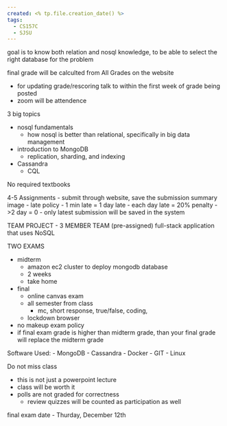 ```yaml
---
created: <% tp.file.creation_date() %>
tags:
  - CS157C
  - SJSU
---
```

goal is to know both relation and nosql knowledge, to be able to select the right database for the problem

final grade will be calculted from All Grades on the website
- for updating grade/rescoring talk to within the first week of grade being posted
- zoom will be attendence

3 big topics
- nosql fundamentals
	- how nosql is better than relational, specifically in big data management
- introduction to MongoDB
	- replication, sharding, and indexing
- Cassandra
	- CQL

No required textbooks

4-5 Assignments
	- submit through website, save the submission summary image
	- late policy
		- 1 min late = 1 day late
		- each day late = 20% penalty
		- >2 day = 0
	- only latest submission will be saved in the system

TEAM PROJECT - 3 MEMBER TEAM (pre-assigned) full-stack application that uses NoSQL

TWO EXAMS
- midterm
	- amazon ec2 cluster to deploy mongodb database
	- 2 weeks
	- take home
- final
	- online canvas exam
	- all semester from class
		- mc, short response, true/false, coding, 
	- lockdown browser
- no makeup exam policy
- if final exam grade is higher than midterm grade, than your final grade will replace the midterm grade

Software Used:
	- MongoDB
	- Cassandra
	- Docker
	- GIT
	- Linux

Do not miss class
- this is not just a powerpoint lecture
- class will be worth it 
- polls are not graded for correctness
	- review quizzes will be counted as participation as well

final exam date - Thurday, December 12th